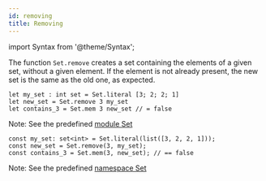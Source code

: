 ```yaml
---
id: removing
title: Removing
---
```


import Syntax from '@theme/Syntax';

The function `Set.remove` creates a set containing the elements of a
given set, without a given element. If the element is not already
present, the new set is the same as the old one, as expected.

<Syntax syntax="cameligo">

```cameligo group=set_removing
let my_set : int set = Set.literal [3; 2; 2; 1]
let new_set = Set.remove 3 my_set
let contains_3 = Set.mem 3 new_set // = false
```

Note: See the predefined
[module Set](../reference/set-reference/?lang=cameligo)

</Syntax>

<Syntax syntax="jsligo">

```jsligo group=set_removing
const my_set: set<int> = Set.literal(list([3, 2, 2, 1]));
const new_set = Set.remove(3, my_set);
const contains_3 = Set.mem(3, new_set); // == false
```

Note: See the predefined
[namespace Set](../reference/set-reference/?lang=jsligo)

</Syntax>
